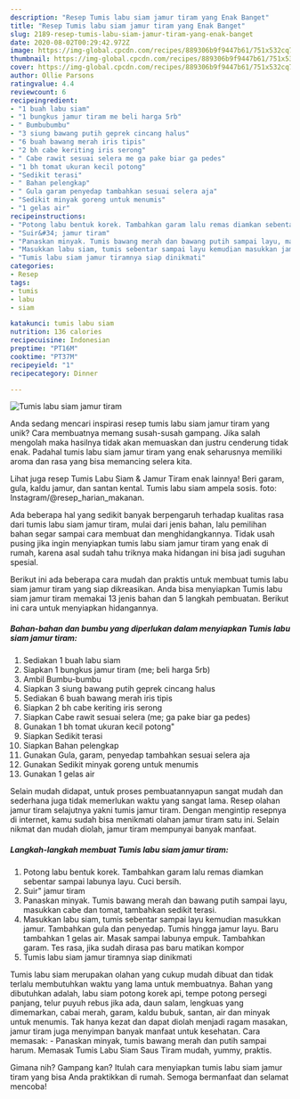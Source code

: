 ```yaml
---
description: "Resep Tumis labu siam jamur tiram yang Enak Banget"
title: "Resep Tumis labu siam jamur tiram yang Enak Banget"
slug: 2189-resep-tumis-labu-siam-jamur-tiram-yang-enak-banget
date: 2020-08-02T00:29:42.972Z
image: https://img-global.cpcdn.com/recipes/889306b9f9447b61/751x532cq70/tumis-labu-siam-jamur-tiram-foto-resep-utama.jpg
thumbnail: https://img-global.cpcdn.com/recipes/889306b9f9447b61/751x532cq70/tumis-labu-siam-jamur-tiram-foto-resep-utama.jpg
cover: https://img-global.cpcdn.com/recipes/889306b9f9447b61/751x532cq70/tumis-labu-siam-jamur-tiram-foto-resep-utama.jpg
author: Ollie Parsons
ratingvalue: 4.4
reviewcount: 6
recipeingredient:
- "1 buah labu siam"
- "1 bungkus jamur tiram me beli harga 5rb"
- " Bumbubumbu"
- "3 siung bawang putih geprek cincang halus"
- "6 buah bawang merah iris tipis"
- "2 bh cabe keriting iris serong"
- " Cabe rawit sesuai selera me ga pake biar ga pedes"
- "1 bh tomat ukuran kecil potong"
- "Sedikit terasi"
- " Bahan pelengkap"
- " Gula garam penyedap tambahkan sesuai selera aja"
- "Sedikit minyak goreng untuk menumis"
- "1 gelas air"
recipeinstructions:
- "Potong labu bentuk korek. Tambahkan garam lalu remas diamkan sebentar sampai labunya layu. Cuci bersih."
- "Suir&#34; jamur tiram"
- "Panaskan minyak. Tumis bawang merah dan bawang putih sampai layu, masukkan cabe dan tomat, tambahkan sedikit terasi."
- "Masukkan labu siam, tumis sebentar sampai layu kemudian masukkan jamur. Tambahkan gula dan penyedap. Tumis hingga jamur layu. Baru tambahkan 1 gelas air. Masak sampai labunya empuk. Tambahkan garam. Tes rasa, jika sudah dirasa pas baru matikan kompor"
- "Tumis labu siam jamur tiramnya siap dinikmati"
categories:
- Resep
tags:
- tumis
- labu
- siam

katakunci: tumis labu siam 
nutrition: 136 calories
recipecuisine: Indonesian
preptime: "PT16M"
cooktime: "PT37M"
recipeyield: "1"
recipecategory: Dinner

---
```



![Tumis labu siam jamur tiram](https://img-global.cpcdn.com/recipes/889306b9f9447b61/751x532cq70/tumis-labu-siam-jamur-tiram-foto-resep-utama.jpg)

Anda sedang mencari inspirasi resep tumis labu siam jamur tiram yang unik? Cara membuatnya memang susah-susah gampang. Jika salah mengolah maka hasilnya tidak akan memuaskan dan justru cenderung tidak enak. Padahal tumis labu siam jamur tiram yang enak seharusnya memiliki aroma dan rasa yang bisa memancing selera kita.

Lihat juga resep Tumis Labu Siam &amp; Jamur Tiram enak lainnya! Beri garam, gula, kaldu jamur, dan santan kental. Tumis labu siam ampela sosis. foto: Instagram/@resep_harian_makanan.

Ada beberapa hal yang sedikit banyak berpengaruh terhadap kualitas rasa dari tumis labu siam jamur tiram, mulai dari jenis bahan, lalu pemilihan bahan segar sampai cara membuat dan menghidangkannya. Tidak usah pusing jika ingin menyiapkan tumis labu siam jamur tiram yang enak di rumah, karena asal sudah tahu triknya maka hidangan ini bisa jadi suguhan spesial.


Berikut ini ada beberapa cara mudah dan praktis untuk membuat tumis labu siam jamur tiram yang siap dikreasikan. Anda bisa menyiapkan Tumis labu siam jamur tiram memakai 13 jenis bahan dan 5 langkah pembuatan. Berikut ini cara untuk menyiapkan hidangannya.

<!--inarticleads1-->

##### Bahan-bahan dan bumbu yang diperlukan dalam menyiapkan Tumis labu siam jamur tiram:

1. Sediakan 1 buah labu siam
1. Siapkan 1 bungkus jamur tiram (me; beli harga 5rb)
1. Ambil  Bumbu-bumbu
1. Siapkan 3 siung bawang putih geprek cincang halus
1. Sediakan 6 buah bawang merah iris tipis
1. Siapkan 2 bh cabe keriting iris serong
1. Siapkan  Cabe rawit sesuai selera (me; ga pake biar ga pedes)
1. Gunakan 1 bh tomat ukuran kecil potong&#34;
1. Siapkan Sedikit terasi
1. Siapkan  Bahan pelengkap
1. Gunakan  Gula, garam, penyedap tambahkan sesuai selera aja
1. Gunakan Sedikit minyak goreng untuk menumis
1. Gunakan 1 gelas air


Selain mudah didapat, untuk proses pembuatannyapun sangat mudah dan sederhana juga tidak memerlukan waktu yang sangat lama. Resep olahan jamur tiram selajutnya yakni tumis jamur tiram. Dengan mengintip resepnya di internet, kamu sudah bisa menikmati olahan jamur tiram satu ini. Selain nikmat dan mudah diolah, jamur tiram mempunyai banyak manfaat. 

<!--inarticleads2-->

##### Langkah-langkah membuat Tumis labu siam jamur tiram:

1. Potong labu bentuk korek. Tambahkan garam lalu remas diamkan sebentar sampai labunya layu. Cuci bersih.
1. Suir&#34; jamur tiram
1. Panaskan minyak. Tumis bawang merah dan bawang putih sampai layu, masukkan cabe dan tomat, tambahkan sedikit terasi.
1. Masukkan labu siam, tumis sebentar sampai layu kemudian masukkan jamur. Tambahkan gula dan penyedap. Tumis hingga jamur layu. Baru tambahkan 1 gelas air. Masak sampai labunya empuk. Tambahkan garam. Tes rasa, jika sudah dirasa pas baru matikan kompor
1. Tumis labu siam jamur tiramnya siap dinikmati


Tumis labu siam merupakan olahan yang cukup mudah dibuat dan tidak terlalu membutuhkan waktu yang lama untuk membuatnya. Bahan yang dibutuhkan adalah, labu siam potong korek api, tempe potong persegi panjang, telur puyuh rebus jika ada, daun salam, lengkuas yang dimemarkan, cabai merah, garam, kaldu bubuk, santan, air dan minyak untuk menumis. Tak hanya kezat dan dapat diolah menjadi ragam masakan, jamur tiram juga menyimpan banyak manfaat untuk kesehatan. Cara memasak: - Panaskan minyak, tumis bawang merah dan putih sampai harum. Memasak Tumis Labu Siam Saus Tiram mudah, yummy, praktis. 

Gimana nih? Gampang kan? Itulah cara menyiapkan tumis labu siam jamur tiram yang bisa Anda praktikkan di rumah. Semoga bermanfaat dan selamat mencoba!
